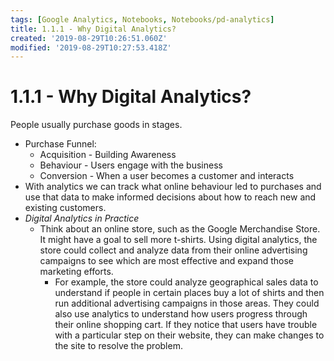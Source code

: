 ```yaml
---
tags: [Google Analytics, Notebooks, Notebooks/pd-analytics]
title: 1.1.1 - Why Digital Analytics?
created: '2019-08-29T10:26:51.060Z'
modified: '2019-08-29T10:27:53.418Z'
---
```


# 1.1.1 - Why Digital Analytics?

People usually purchase goods in stages.
* Purchase Funnel:
	* Acquisition - Building Awareness
	* Behaviour - Users engage with the business
	* Conversion - When a user becomes a customer and interacts
* With analytics we can track what online behaviour led to purchases and use that data to make informed decisions about how to reach new and existing customers.
* *Digital Analytics in Practice*
	* Think about an online store, such as the Google Merchandise Store. It might have a goal to sell more t-shirts. Using digital analytics, the store could collect and analyze data from their online advertising campaigns to see which are most effective and expand those marketing efforts.
		* For example, the store could analyze geographical sales data to understand if people in certain places buy a lot of shirts and then run additional advertising campaigns in those areas. They could also use analytics to understand how users progress through their online shopping cart. If they notice that users have trouble with a particular step on their website, they can make changes to the site to resolve the problem.
